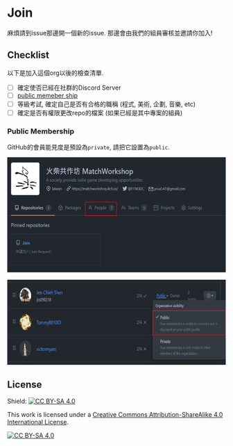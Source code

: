 # Join

麻煩請到issue那邊開一個新的issue. 那邊會由我們的組員審核並邀請你加入!

## Checklist

以下是加入這個org以後的檢查清單.

- [ ] 確定使否已經在社群的Discord Server
- [ ] [public memeber ship](#public-membership)
- [ ] 等級考試, 確定自己是否有合格的職稱 (程式, 美術, 企劃, 音樂, etc)
- [ ] 確定是否有權限更改repo的檔案 (如果已經是其中專案的組員)

### Public Membership

GitHub的會員能見度是預設為`private`, 請把它設置為`public`.

<p>
<img src="./etc/public-membership/people.png" width="577" height="265">
</p>

<p>
<img src="./etc/public-membership/public.png" width="692" height="196">
</p>

## License

Shield: [![CC BY-SA 4.0][cc-by-sa-shield]][cc-by-sa]

This work is licensed under a
[Creative Commons Attribution-ShareAlike 4.0 International License][cc-by-sa].

[![CC BY-SA 4.0][cc-by-sa-image]][cc-by-sa]

[cc-by-sa]: http://creativecommons.org/licenses/by-sa/4.0/
[cc-by-sa-image]: https://licensebuttons.net/l/by-sa/4.0/88x31.png
[cc-by-sa-shield]: https://img.shields.io/badge/License-CC%20BY--SA%204.0-lightgrey.svg
